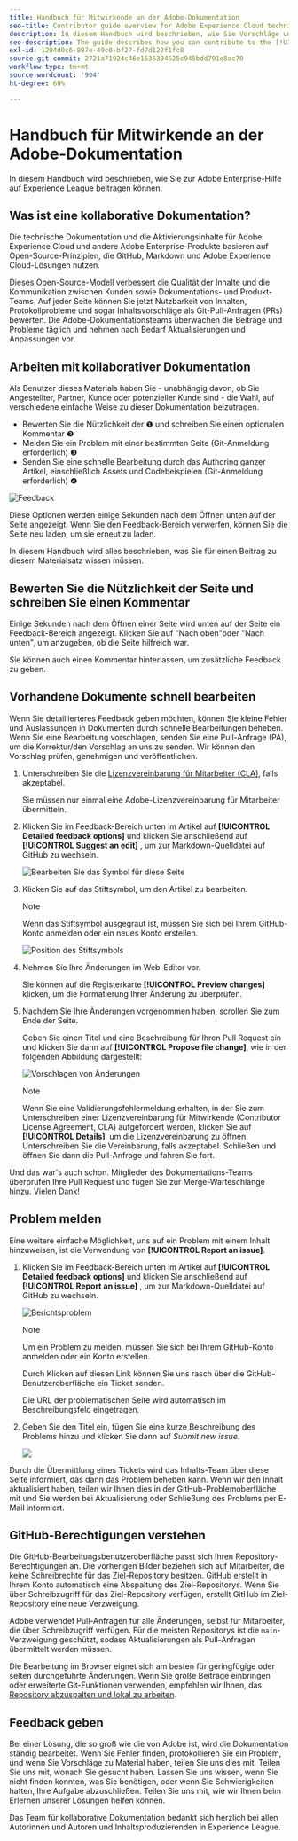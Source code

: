 ```yaml
---
title: Handbuch für Mitwirkende an der Adobe-Dokumentation
seo-title: Contributor guide overview for Adobe Experience Cloud technical documentation
description: In diesem Handbuch wird beschrieben, wie Sie Vorschläge und Ergänzungen zur Dokumentations-Website von Adobe hinzufügen können.
seo-description: The guide describes how you can contribute to the [!UICONTROL Adobe Experience Cloud] technical documentation.
exl-id: 1294d0c6-897e-49c0-bf27-fd7d122f1fc8
source-git-commit: 2721a71924c46e1536394625c945bdd791e8ac70
workflow-type: tm+mt
source-wordcount: '904'
ht-degree: 69%

---
```


# Handbuch für Mitwirkende an der Adobe-Dokumentation

In diesem Handbuch wird beschrieben, wie Sie zur Adobe Enterprise-Hilfe auf Experience League beitragen können.

## Was ist eine kollaborative Dokumentation?

Die technische Dokumentation und die Aktivierungsinhalte für Adobe Experience Cloud und andere Adobe Enterprise-Produkte basieren auf Open-Source-Prinzipien, die GitHub, Markdown und Adobe Experience Cloud-Lösungen nutzen.

Dieses Open-Source-Modell verbessert die Qualität der Inhalte und die Kommunikation zwischen Kunden sowie Dokumentations- und Produkt-Teams. Auf jeder Seite können Sie jetzt Nutzbarkeit von Inhalten, Protokollprobleme und sogar Inhaltsvorschläge als Git-Pull-Anfragen (PRs) bewerten. Die Adobe-Dokumentationsteams überwachen die Beiträge und Probleme täglich und nehmen nach Bedarf Aktualisierungen und Anpassungen vor.

## Arbeiten mit kollaborativer Dokumentation

Als Benutzer dieses Materials haben Sie - unabhängig davon, ob Sie Angestellter, Partner, Kunde oder potenzieller Kunde sind - die Wahl, auf verschiedene einfache Weise zu dieser Dokumentation beizutragen.

* Bewerten Sie die Nützlichkeit der ❶ und schreiben Sie einen optionalen Kommentar ❷
* Melden Sie ein Problem mit einer bestimmten Seite (Git-Anmeldung erforderlich) ❸
* Senden Sie eine schnelle Bearbeitung durch das Authoring ganzer Artikel, einschließlich Assets und Codebeispielen (Git-Anmeldung erforderlich) ❹

![Feedback](assets/feedback-options.png)

Diese Optionen werden einige Sekunden nach dem Öffnen unten auf der Seite angezeigt. Wenn Sie den Feedback-Bereich verwerfen, können Sie die Seite neu laden, um sie erneut zu laden.

In diesem Handbuch wird alles beschrieben, was Sie für einen Beitrag zu diesem Materialsatz wissen müssen.

<!--
>[!IMPORTANT]
>All repositories that publish to docs.adobe.com have adopted the [Adobe Open Source Code of Conduct](../code-of-conduct.md) or the [.NET Foundation Code of Conduct](https://dotnetfoundation.org/code-of-conduct). For more information, see the [Contributing](../contributing.md) article.
>
> Minor corrections or clarifications to documentation and code examples in public repositories are covered by the [Adobe Documentation Terms of Use](https://www.adobe.com/legal/terms.html). New or significant changes generate a comment in the pull request, asking you to submit an online Contribution License Agreement (CLA) if you are not an employee of Adobe. We need you to complete the online form before we can review or accept your pull request.
-->

## Bewerten Sie die Nützlichkeit der Seite und schreiben Sie einen Kommentar

Einige Sekunden nach dem Öffnen einer Seite wird unten auf der Seite ein Feedback-Bereich angezeigt. Klicken Sie auf &quot;Nach oben&quot;oder &quot;Nach unten&quot;, um anzugeben, ob die Seite hilfreich war.

Sie können auch einen Kommentar hinterlassen, um zusätzliche Feedback zu geben.

## Vorhandene Dokumente schnell bearbeiten

Wenn Sie detaillierteres Feedback geben möchten, können Sie kleine Fehler und Auslassungen in Dokumenten durch schnelle Bearbeitungen beheben. Wenn Sie eine Bearbeitung vorschlagen, senden Sie eine Pull-Anfrage (PA), um die Korrektur/den Vorschlag an uns zu senden. Wir können den Vorschlag prüfen, genehmigen und veröffentlichen.

1. Unterschreiben Sie die [Lizenzvereinbarung für Mitarbeiter (CLA)](http://opensource.adobe.com/cla.html), falls akzeptabel.

   Sie müssen nur einmal eine Adobe-Lizenzvereinbarung für Mitarbeiter übermitteln.

1. Klicken Sie im Feedback-Bereich unten im Artikel auf **[!UICONTROL Detailed feedback options]** und klicken Sie anschließend auf **[!UICONTROL Suggest an edit]** , um zur Markdown-Quelldatei auf GitHub zu wechseln.

   ![Bearbeiten Sie das Symbol für diese Seite](/help/assets/feedback-suggest-edit.png)

1. Klicken Sie auf das Stiftsymbol, um den Artikel zu bearbeiten.

   >[!NOTE]
   >
   >Wenn das Stiftsymbol ausgegraut ist, müssen Sie sich bei Ihrem GitHub-Konto anmelden oder ein neues Konto erstellen.

   ![Position des Stiftsymbols](assets/git_edit.png)

1. Nehmen Sie Ihre Änderungen im Web-Editor vor.

   Sie können auf die Registerkarte **[!UICONTROL Preview changes]** klicken, um die Formatierung Ihrer Änderung zu überprüfen.

1. Nachdem Sie Ihre Änderungen vorgenommen haben, scrollen Sie zum Ende der Seite.

   Geben Sie einen Titel und eine Beschreibung für Ihren Pull Request ein und klicken Sie dann auf **[!UICONTROL Propose file change]**, wie in der folgenden Abbildung dargestellt:

   ![Vorschlagen von Änderungen](assets/submit-pull-request.png)

   >[!NOTE]
   >
   >Wenn Sie eine Validierungsfehlermeldung erhalten, in der Sie zum Unterschreiben einer Lizenzvereinbarung für Mitwirkende (Contributor License Agreement, CLA) aufgefordert werden, klicken Sie auf **[!UICONTROL Details]**, um die Lizenzvereinbarung zu öffnen. Unterschreiben Sie die Vereinbarung, falls akzeptabel. Schließen und öffnen Sie dann die Pull-Anfrage und fahren Sie fort.

Und das war&#39;s auch schon. Mitglieder des Dokumentations-Teams überprüfen Ihre Pull Request und fügen Sie zur Merge-Warteschlange hinzu. Vielen Dank!

## Problem melden

Eine weitere einfache Möglichkeit, uns auf ein Problem mit einem Inhalt hinzuweisen, ist die Verwendung von **[!UICONTROL Report an issue]**.

1. Klicken Sie im Feedback-Bereich unten im Artikel auf **[!UICONTROL Detailed feedback options]** und klicken Sie anschließend auf **[!UICONTROL Report an issue]** , um zur Markdown-Quelldatei auf GitHub zu wechseln.

   ![Berichtsproblem](assets/feedback-report-issue.png)

   >[!NOTE]
   >
   >Um ein Problem zu melden, müssen Sie sich bei Ihrem GitHub-Konto anmelden oder ein Konto erstellen.

   Durch Klicken auf diesen Link können Sie uns rasch über die GitHub-Benutzeroberfläche ein Ticket senden.

   Die URL der problematischen Seite wird automatisch im Beschreibungsfeld eingetragen.

1. Geben Sie den Titel ein, fügen Sie eine kurze Beschreibung des Problems hinzu und klicken Sie dann auf *Submit new issue*.

   ![](assets/git_issue_example.png)

Durch die Übermittlung eines Tickets wird das Inhalts-Team über diese Seite informiert, das dann das Problem beheben kann. Wenn wir den Inhalt aktualisiert haben, teilen wir Ihnen dies in der GitHub-Problemoberfläche mit und Sie werden bei Aktualisierung oder Schließung des Problems per E-Mail informiert.

## GitHub-Berechtigungen verstehen

Die GitHub-Bearbeitungsbenutzeroberfläche passt sich Ihren Repository-Berechtigungen an. Die vorherigen Bilder beziehen sich auf Mitarbeiter, die keine Schreibrechte für das Ziel-Repository besitzen. GitHub erstellt in Ihrem Konto automatisch eine Abspaltung des Ziel-Repositorys. Wenn Sie über Schreibzugriff für das Ziel-Repository verfügen, erstellt GitHub im Ziel-Repository eine neue Verzweigung.

Adobe verwendet Pull-Anfragen für alle Änderungen, selbst für Mitarbeiter, die über Schreibzugriff verfügen. Für die meisten Repositorys ist die `main`-Verzweigung geschützt, sodass Aktualisierungen als Pull-Anfragen übermittelt werden müssen.

Die Bearbeitung im Browser eignet sich am besten für geringfügige oder selten durchgeführte Änderungen. Wenn Sie große Beiträge einbringen oder erweiterte Git-Funktionen verwenden, empfehlen wir Ihnen, das [Repository abzuspalten und lokal zu arbeiten](setup/full-workflow.md).

## Feedback geben

Bei einer Lösung, die so groß wie die von Adobe ist, wird die Dokumentation ständig bearbeitet. Wenn Sie Fehler finden, protokollieren Sie ein Problem, und wenn Sie Vorschläge zu Material haben, teilen Sie uns dies mit. Teilen Sie uns mit, wonach Sie gesucht haben. Lassen Sie uns wissen, wenn Sie nicht finden konnten, was Sie benötigen, oder wenn Sie Schwierigkeiten hatten, Ihre Aufgabe abzuschließen. Teilen Sie uns mit, wie wir Ihnen beim Erlernen unserer Lösungen helfen können.

Das Team für kollaborative Dokumentation bedankt sich herzlich bei allen Autorinnen und Autoren und Inhaltsproduzierenden in Experience League.
